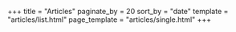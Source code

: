+++
title = "Articles"
paginate_by = 20
sort_by = "date"
template = "articles/list.html"
page_template = "articles/single.html"
+++
